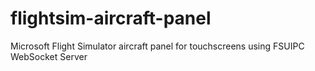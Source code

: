 # flightsim-aircraft-panel
Microsoft Flight Simulator aircraft panel for touchscreens using FSUIPC WebSocket Server
